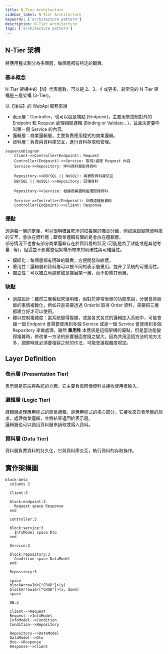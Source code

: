 ```yaml
---
title: N-Tier Architecture
sidebar_label: N-Tier Architecture
keywords: ['architecture pattern']
description: N-Tier Architecture
tags: ['architecture pattern']
---
```


## N-Tier 架構
將應用程式劃分為多個層，每個層都有特定的職責。

### 基本概念
N-Tier 架構中的【N】代表層數，可以是 2、3、4 或更多，最常見的 N-Tier 架構是三層架構 (3-Tier)。

以【後端】的 WebApi 服務來說
- 表示層：Controller，也可以說是端點 (Endpoint)，主要用來控制對外的 Endpoint 和 Request 處理相關邏輯 (Binding or Validate...)，並且決定要呼叫哪一個 Service 的內容。
- 邏輯層：商業邏輯層，主要負責應用程式的商業邏輯。
- 資料層：負責與資料庫交互，進行資料存取和管理。

```mermaid
sequenceDiagram
    Client->>Controller(Endpoint): Request
    Controller(Endpoint)->>Service: 取得/處理 Request 內容
    Service->>Repository: 呼叫資料層取得資料

    Repository->>DB(SQL || NoSQL): 與實際資料庫交互
    DB(SQL || NoSQL)->>Repository: 回傳資料

    Repository->>Service: 根據商業邏輯處理回傳資料

    Service->>Controller(Endpoint): 回傳處理後資料
    Controller(Endpoint)->>Client: Response
```

### 優點
透過每一層的定義，可以很明確且乾淨的把每層的職責分離，例如說跟實際資料庫的交互，會放在資料層；跟商業邏輯有關的是會放在邏輯層。  
部分情況下也會有部分商業邏輯存在於資料層的狀況 (可能是為了效能或是其他考量...等)，但這並不影響整個架構所帶來的明確性與可維護性。

- 模組化：每個層都有明確的職責，方便開發和維護。
- 重用性：邏輯層和資料層可以被不同的表示層重用，提升了系統的可重用性。
- 獨立性：可以獨立地調整或是擴展某一層，而不影響其他層。

### 缺點
- 過度設計：雖然三層看起來很明確，但對於非常簡單的功能來說，分層會將簡單的事情複雜化，例如只是需要透過 OrderId 取得 Order 資料，需要把三層都建立好才可以使用。
- 難以控制複雜度：當系統變得複雜，或是各式各式的邏輯加入系統中，可能會讓一個 Endpoint 會需要使用到多個 Service 或是一個 Service 會使用到多個 Repository 來做處理，雖然 **重用性** 本應該是這個架構的優點，但是當功能變得複雜時，修改單一方法的影響層面會隨之變大，因為共用這個方法的地方太多，調整時就必須要相容之前的作法，可能會讓複雜度增加。

## Layer Definition

### 表示層 (Presentation Tier)
表示層是前端與系統的介面，它主要負責回傳資料並接收使用者輸入。

### 邏輯層 (Logic Tier)
邏輯層處理應用程式的商業邏輯，是應用程式的核心部分。它接收來自表示層的請求，處理商業邏輯，並將結果返回給表示層。  
邏輯層也可以調用資料層來讀取或寫入資料。

### 資料層 (Data Tier)
資料層負責資料的持久化，它與資料庫交互，執行資料的存取操作。

## 實作架構圖
```mermaid
block-beta
  columns 3

  Client:3

  block:endpoint:3
    Request space Response 
  end
  
  controller:3

  block:service:3
    InfoModel space Dto
  end

  Service:3

  block:repository:3
    Condition space DataModel
  end

  Repository:3

  space   
  blockArrowId<["CRUD"]>(y)
  blockArrowId<["CRUD"]>(x, down)
  space
  
  DB:3

  Client-->Request
  Request-->InfoModel
  InfoModel-->Condition
  Condition-->Repository

  Repository-->DataModel
  DataModel-->Dto
  Dto-->Response
  Response-->Client
```